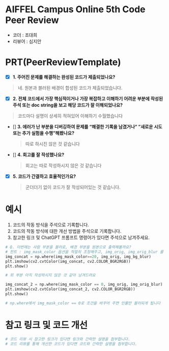 # AIFFEL Campus Online 5th Code Peer Review
- 코더 : 조대희
- 리뷰어 : 심지안


# PRT(PeerReviewTemplate) 

- [X]  **1. 주어진 문제를 해결하는 완성된 코드가 제출되었나요?**
  > 네. 원본과 블러된 배경이 합성된 코드가 제출되었습니다.
    
- [X]  **2. 전체 코드에서 가장 핵심적이거나 가장 복잡하고 이해하기 어려운 부분에 작성된 
주석 또는 doc string을 보고 해당 코드가 잘 이해되었나요?**
  > 코드마다 설명이 상세히 적혀있어 이해하기 수월했습니다
        
- []  **3. 에러가 난 부분을 디버깅하여 문제를 “해결한 기록을 남겼거나” 
”새로운 시도 또는 추가 실험을 수행”해봤나요?**
  > 따로 하시진 않은 것 같습니다
        
- []  **4. 회고를 잘 작성했나요?**
  > 회고는 따로 작성하시지 않은 것 같습니다
    

- [X]  **5. 코드가 간결하고 효율적인가요?**
   > 군더더기 없이 코드가 잘 작성되어있는 것 같습니다.
  

# 예시
1. 코드의 작동 방식을 주석으로 기록합니다.
2. 코드의 작동 방식에 대한 개선 방법을 주석으로 기록합니다.
3. 참고한 링크 및 ChatGPT 프롬프트 명령어가 있다면 주석으로 남겨주세요.
```python
# Q. 이번에는 사람 부분을 블러로, 배경 부분을 원본으로 출력해볼까요?
# 힌트 : img_mask_color 옵션을 적절히 조정해주고, img_orig, img_orig_blur 를 활용하세요.
img_concat = np.where(img_mask_color==20, img_orig, img_bg_blur)
plt.imshow(cv2.cvtColor(img_concat, cv2.COLOR_BGR2RGB))
plt.show()

# 위 부분 아직 작성하시지 않은 것 같아 남겨드려요

img_concat_2 = np.where(img_mask_color == 0, img_orig, img_orig_blur)
plt.imshow(cv2.cvtColor(img_concat_2, cv2.COLOR_BGR2RGB))
plt.show()

# np.where에서 img_mask_color == 0로 조건을 바꾸어 주면 인물만 블러되게 됩니다
```

# 참고 링크 및 코드 개선
```python
# 코드 리뷰 시 참고한 링크가 있다면 링크와 간략한 설명을 첨부합니다.
# 코드 리뷰를 통해 개선한 코드가 있다면 코드와 간략한 설명을 첨부합니다.
```

